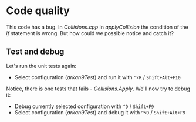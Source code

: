 # Code quality
This code has a bug. In _Collisions.cpp_ in _applyCollision_ the condition of the _if_ statement is wrong. But how could we possible notice and catch it?

## Test and debug
Let's run the unit tests again:
* Select configuration (_arkan9Test_) and run it with `^⌥R` / `Shift+Alt+F10`

Notice, there is one tests that fails - _Collisions.Apply_. We'll now try to debug it:

* Debug currently selected configuration with `^D` / `Shift+F9`
* Select configuration (_arkan9Test_) and debug it with `^⌥D` / `Shift+Alt+F9`

